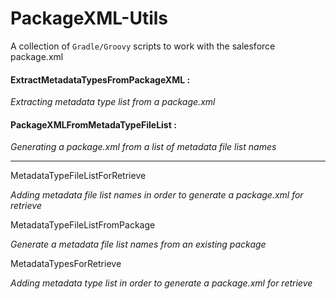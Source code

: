 # PackageXML-Utils

A collection of ``Gradle/Groovy`` scripts to work with the salesforce package.xml



#### ExtractMetadataTypesFromPackageXML : 

*Extracting metadata type list from a package.xml*

#### PackageXMLFromMetadaTypeFileList : 

*Generating a package.xml from a list of metadata file list names*


---------------


MetadataTypeFileListForRetrieve 

*Adding metadata file list names in order to generate a package.xml for retrieve*

MetadataTypeFileListFromPackage 

*Generate a metadata file list names from an existing package*

MetadataTypesForRetrieve

*Adding metadata type list in order to generate a package.xml for retrieve*


